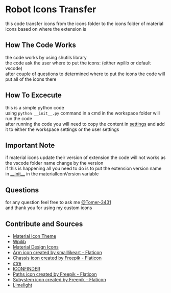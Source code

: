 # Robot Icons Transfer

this code transfer icons from the icons folder to the icons folder of material icons based on where the extension is

## How The Code Works

the code works by using shutils library </br>
the code ask the user where to put the icons: (either wpilib or default vscode) </br>
after couple of questions to determined where to put the icons the code will put all of the icons there

## How To Excecute

this is a simple python code </br>
using `python __init__.py` command in a cmd in the workspace folder will run the code </br>
after running the code you will need to copy the content in [settings](settings.json) and add it to either the workspace settings or the user settings

## Important Note

if material icons update their version of extension the code will not works as the vscode folder name change by the version </br>
if this is happening all you need to do is to put the extension version name in [\_\_init\_\_](__init__.py#L5) in the materialIconVersion variable

## Questions

for any question feel free to ask me [@Tomer-3431](https://github.com/Tomer-3431) </br>
and thank you for using my custom icons

## Contribute and Sources

- [Material Icon Theme](https://github.com/material-extensions/vscode-material-icon-theme)
- [Wpilib](https://docs.wpilib.org)
- [Material Design Icons](https://pictogrammers.com/library/mdi/)
- [Arm icon created by smalllikeart - Flaticon](https://www.flaticon.com/free-icons/robot)
- [Chassis icon created by Freepik - Flaticon](https://www.flaticon.com/free-icons/chassis)
- [ctre](https://store.ctr-electronics.com/)
- [ICONFINDER](https://www.iconfinder.com/icons/6843343/automation_gripper_machine_manufacturing_robot_robotic_technology_icon)
- [Paths icon created by Freepik - Flaticon](https://www.flaticon.com/free-icons/way)
- [Subystem icon created by Freepik - Flaticon](https://www.flaticon.com/free-icons/system)
- [Limelight](https://limelightvision.io/)
